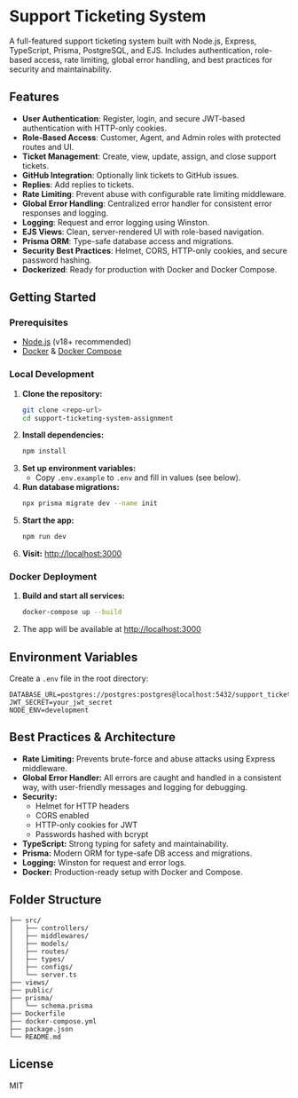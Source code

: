 # Support Ticketing System

A full-featured support ticketing system built with Node.js, Express, TypeScript, Prisma, PostgreSQL, and EJS. Includes authentication, role-based access, rate limiting, global error handling, and best practices for security and maintainability.

## Features

- **User Authentication**: Register, login, and secure JWT-based authentication with HTTP-only cookies.
- **Role-Based Access**: Customer, Agent, and Admin roles with protected routes and UI.
- **Ticket Management**: Create, view, update, assign, and close support tickets.
- **GitHub Integration**: Optionally link tickets to GitHub issues.
- **Replies**: Add replies to tickets.
- **Rate Limiting**: Prevent abuse with configurable rate limiting middleware.
- **Global Error Handling**: Centralized error handler for consistent error responses and logging.
- **Logging**: Request and error logging using Winston.
- **EJS Views**: Clean, server-rendered UI with role-based navigation.
- **Prisma ORM**: Type-safe database access and migrations.
- **Security Best Practices**: Helmet, CORS, HTTP-only cookies, and secure password hashing.
- **Dockerized**: Ready for production with Docker and Docker Compose.

## Getting Started

### Prerequisites
- [Node.js](https://nodejs.org/) (v18+ recommended)
- [Docker](https://www.docker.com/) & [Docker Compose](https://docs.docker.com/compose/)

### Local Development

1. **Clone the repository:**
   ```sh
   git clone <repo-url>
   cd support-ticketing-system-assignment
   ```
2. **Install dependencies:**
   ```sh
   npm install
   ```
3. **Set up environment variables:**
   - Copy `.env.example` to `.env` and fill in values (see below).
4. **Run database migrations:**
   ```sh
   npx prisma migrate dev --name init
   ```
5. **Start the app:**
   ```sh
   npm run dev
   ```
6. **Visit:** [http://localhost:3000](http://localhost:3000)

### Docker Deployment

1. **Build and start all services:**
   ```sh
   docker-compose up --build
   ```
2. The app will be available at [http://localhost:3000](http://localhost:3000)

## Environment Variables

Create a `.env` file in the root directory:
```
DATABASE_URL=postgres://postgres:postgres@localhost:5432/support_ticketing
JWT_SECRET=your_jwt_secret
NODE_ENV=development
```

## Best Practices & Architecture

- **Rate Limiting:** Prevents brute-force and abuse attacks using Express middleware.
- **Global Error Handler:** All errors are caught and handled in a consistent way, with user-friendly messages and logging for debugging.
- **Security:**
  - Helmet for HTTP headers
  - CORS enabled
  - HTTP-only cookies for JWT
  - Passwords hashed with bcrypt
- **TypeScript:** Strong typing for safety and maintainability.
- **Prisma:** Modern ORM for type-safe DB access and migrations.
- **Logging:** Winston for request and error logs.
- **Docker:** Production-ready setup with Docker and Compose.

## Folder Structure

```
├── src/
│   ├── controllers/
│   ├── middlewares/
│   ├── models/
│   ├── routes/
│   ├── types/
│   ├── configs/
│   └── server.ts
├── views/
├── public/
├── prisma/
│   └── schema.prisma
├── Dockerfile
├── docker-compose.yml
├── package.json
└── README.md
```

## License
MIT
